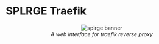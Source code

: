 # SPLRGE Traefik
<div align="center">
  <img src="https://s3.splrge.dev/assets/brand/logo_color_banner.png" alt="splrge banner" /> <br>
  <i>A web interface for traefik reverse proxy</i>
</div>
